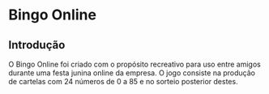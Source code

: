 # Bingo Online

## Introdução <a name="intro"></a>
O Bingo Online foi criado com o propósito recreativo para uso entre amigos durante uma festa junina online da empresa. O jogo consiste na produção de cartelas com 24 números de 0 a 85 e no sorteio posterior destes.

